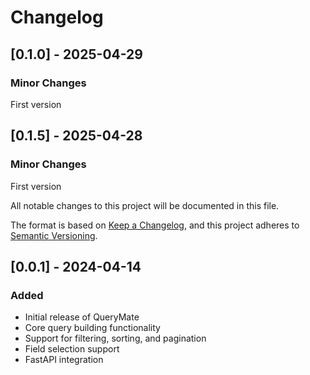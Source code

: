 # Changelog

## [0.1.0] - 2025-04-29

### Minor Changes

First version

## [0.1.5] - 2025-04-28

### Minor Changes

First version

All notable changes to this project will be documented in this file.

The format is based on [Keep a Changelog](https://keepachangelog.com/en/1.0.0/),
and this project adheres to [Semantic Versioning](https://semver.org/spec/v2.0.0.html).

## [0.0.1] - 2024-04-14

### Added
- Initial release of QueryMate
- Core query building functionality
- Support for filtering, sorting, and pagination
- Field selection support
- FastAPI integration
